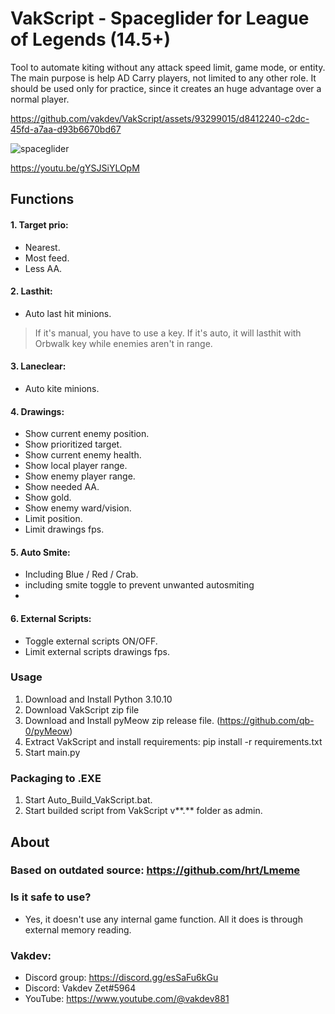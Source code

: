# VakScript - Spaceglider for League of Legends (14.5+)

Tool to automate kiting without any attack speed limit, game mode, or entity.
The main purpose is help AD Carry players, not limited to any other role.
It should be used only for practice, since it creates an huge advantage over a normal player.

https://github.com/vakdev/VakScript/assets/93299015/d8412240-c2dc-45fd-a7aa-d93b6670bd67

![spaceglider](https://github.com/vakdev/VakScript/assets/93299015/ee39794c-fcc0-4bc8-b705-00b56516337b)

https://youtu.be/gYSJSiYLOpM

## Functions
#### 1. Target prio:
 - Nearest.
 - Most feed.
 - Less AA.

#### 2. Lasthit:
 - Auto last hit minions.
 > If it's manual, you have to use a key. If it's auto, it will lasthit with Orbwalk key while enemies aren't in range.

#### 3. Laneclear:
 - Auto kite minions.

#### 4. Drawings:
 - Show current enemy position.
 - Show prioritized target.
 - Show current enemy health.
 - Show local player range.
 - Show enemy player range.
 - Show needed AA.
 - Show gold.
 - Show enemy ward/vision.
 - Limit position.
 - Limit drawings fps.

#### 5. Auto Smite:
 - Including Blue / Red / Crab.
 - including smite toggle to prevent unwanted autosmiting
 - 
#### 6. External Scripts:
 - Toggle external scripts ON/OFF.
 - Limit external scripts drawings fps.

### Usage
1. Download and Install Python 3.10.10
2. Download VakScript zip file
3. Download and Install pyMeow zip release file. (https://github.com/qb-0/pyMeow)
4. Extract VakScript and install requirements: pip install -r requirements.txt
5. Start main.py

### Packaging to .EXE
1. Start Auto_Build_VakScript.bat.
2. Start builded script from VakScript v**.** folder as admin.



## About
### Based on outdated source: https://github.com/hrt/Lmeme
### Is it safe to use?
- Yes, it doesn't use any internal game function.  All it does is through external memory reading. 

### Vakdev:
- Discord group: https://discord.gg/esSaFu6kGu
- Discord: Vakdev Zet#5964
- YouTube: https://www.youtube.com/@vakdev881
